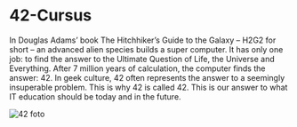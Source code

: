 # 42-Cursus

In Douglas Adams’ book The Hitchhiker’s Guide to the Galaxy – H2G2 for short – an advanced alien species builds a super computer. It has only one job: to find the answer to the Ultimate Question of Life, the Universe and Everything. After 7 million years of calculation, the computer finds the answer: 42. In geek culture, 42 often represents the answer to a seemingly insuperable problem. This is why 42 is called 42. This is our answer to what IT education should be today and in the future.

![42 foto](https://github.com/TalhaMadan/42-Cursus/assets/118732379/41c03219-01ee-4a16-aec8-d25cd4dd8c73)
